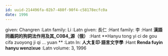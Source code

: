 ```yaml
---
id: uuid-214496fa-02b7-480f-90f4-c58178ecfc0a
date: 1996
---
```


given: Changren :Latn
family: Li :Latn
given: 長仁 :Hant
family: 李 :Hant
**漢語同義詞的狗詞法作用及其_C0B4_源（俄）** :Hant
**Hanyu tong yi ci de gou cifa zuoyong ji qi ... yuan ** :Latn
In: 
**人大复印·語言文字學** :Hant
**Renda fuyin hanyu wenzixue** :Latn
volume: 3, 1996